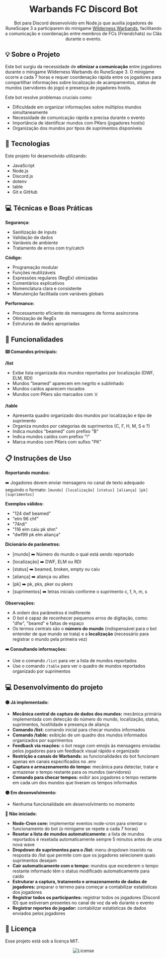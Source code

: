 <h1 align="center"> Warbands FC Discord Bot </h1>

<p align="center">
Bot para Discord desenvolvido em Node.js que auxilia jogadores de RuneScape 3 a participarem do minigame <a href="https://runescape.wiki/w/Wilderness_Warbands" target="_blank">Wilderness Warbands</a>, facilitando a comunicação e coordenação entre membros de FCs (Friendchats) ou Clãs durante o evento.
</p>

## 💡 Sobre o Projeto

Este bot surgiu da necessidade de **otimizar a comunicação** entre jogadores durante o minigame Wilderness Warbands do RuneScape 3. O minigame ocorre a cada 7 horas e requer coordenação rápida entre os jogadores para compartilhar informações sobre localização de acampamentos, status de mundos (servidores do jogo) e presença de jogadores hostis.

Este bot resolve problemas cruciais como:

- Dificuldade em organizar informações sobre múltiplos mundos simultaneamente
- Necessidade de comunicação rápida e precisa durante o evento
- Importância de identificar mundos com PKers (jogadores hostis)
- Organização dos mundos por tipos de suprimentos disponíveis

## 🚀 Tecnologias

Este projeto foi desenvolvido utilizando:

- JavaScript
- Node.js
- Discord.js
- dotenv
- table
- Git e GitHub

## 💻 Técnicas e Boas Práticas

**Segurança:**

- Sanitização de inputs
- Validação de dados
- Variáveis de ambiente
- Tratamento de erros com try/catch

**Código:**

- Programação modular
- Funções reutilizáveis
- Expressões regulares (RegEx) otimizadas
- Comentários explicativos
- Nomenclatura clara e consistente
- Manutenção facilitada com variáveis globais

**Performance:**

- Processamento eficiente de mensagens de forma assíncrona
- Otimização de RegEx
- Estruturas de dados apropriadas

## 🤖 Funcionalidades

**⌨️ Comandos principais:**

**/list**

- Exibe lista organizada dos mundos reportados por localização (DWF, ELM, RDI)
- Mundos "beamed" aparecem em negrito e sublinhado
- Mundos caídos aparecem riscados
- Mundos com PKers são marcados com ☠️

**/table**

- Apresenta quadro organizado dos mundos por localização e tipo de suprimento
- Organiza mundos por categorias de suprimentos (C, F, H, M, S e ?)
- Indica mundos "beamed" com prefixo "B"
- Indica mundos caídos com prefixo "!"
- Marca mundos com PKers com sufixo "PK"

## 📋 Instruções de Uso

**Reportando mundos:**

➡️ Jogadores devem enviar mensagens no canal de texto adequado seguindo o formato:
`[mundo] [localização] [status] [aliança] [pk] [suprimentos]`

**Exemplos válidos:**

- "124 dwf beamed"
- "elm 96 chf"
- "74rdi"
- "116 elm caiu pk shm"
- "dwf99 pk elm aliança"

**Dicionário de parâmetros:**

- [mundo] ➡️ Número do mundo o qual está sendo reportado
- [localização] ➡️ DWF, ELM ou RDI
- [status] ➡️ beamed, broken, empty ou caiu
- [aliança] ➡️ aliança ou allies
- [pk] ➡️ pk, pks, pker ou pkers
- [suprimentos] ➡️ letras iniciais conforme o suprimento c, f, h, m, s

**Observações:**

- A ordem dos parâmetros é indiferente
- O bot é capaz de reconhecer pequenos erros de digitação, como: "dfw", "beamd" e faltas de espaço
- Os termos centrais são o **número do mundo** (indispensável para o bot entender de que mundo se trata) e a **localização** (necessário para registrar o mundo pela primeira vez)

**➡️ Consultando informações:**

- Use o comando `/list` para ver a lista de mundos reportados
- Use o comando `/table` para ver o quadro de mundos reportados organizado por suprimentos

## 💻 Desenvolvimento do projeto

**🟢 Já implementado:**

- **Mecânica central de captura de dados dos mundos:** mecânica primária implementada com detecção do número do mundo, localização, status, suprimentos, hostilidade e presença de aliança
- **Comando /list:** comando inicial para checar mundos informados
- **Comando /table:** exibição de um quadro dos mundos informados organizados por suprimentos
- **Feedback via reações:** o bot reage com emojis às mensagens enviadas pelos jogadores para um feedback visual rápido e organizado
- **Restrição a canais de Warbands:** as funcionalidades do bot funcionam apenas em canais especificados no .env
- **Captura e armazenamento do tempo:** mecânica para detectar, tratar e armazenar o tempo restante para os mundos (servidores)
- **Comando para checar tempos:** exibir aos jogadores o tempo restante em cada um dos mundos que tiveram os tempos informados

**🟡 Em desenvolvimento:**

- Nenhuma funcionalidade em desenvolvimento no momento

**🔴 Não iniciado:**

- **Node-Cron core:** implementar eventos node-cron para orientar o funcionamento do bot (o minigame se repete a cada 7 horas)
- **Resetar a lista de mundos automaticamente:** a lista de mundos reportados é resetada automaticamente sempre 5 minutos antes de uma nova wave
- **Dropdown de suprimentos para o /list:** menu dropdown inserido na resposta do /list que permite com que os jogadores selecionem quais suprimentos desejam
- **Cair automaticamente com o tempo:** mundos que excederem o tempo restante informado têm o status modificado automaticamente para caído
- **Estruturar a captura, tratamento e armazenamento de dados de jogadores:** preparar o terreno para começar a contabilizar estatísticas dos jogadores
- **Registrar todos os participantes:** registrar todos os jogadores (Discord ID) que estiveram presentes no canal de voz da wb durante o evento
- **Registrar reportes do jogador:** contabilizar estatísticas de dados enviados pelos jogadores

## 🧾 Licença

Esse projeto está sob a licença MIT.

<p align="center">
  <img alt="License" src="https://img.shields.io/static/v1?label=license&message=MIT&color=49AA26&labelColor=000000">
</p>
